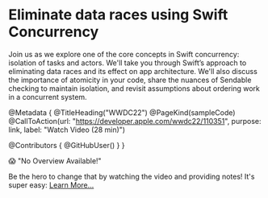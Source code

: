 # Eliminate data races using Swift Concurrency

Join us as we explore one of the core concepts in Swift concurrency: isolation of tasks and actors. We'll take you through Swift’s approach to eliminating data races and its effect on app architecture. We'll also discuss the importance of atomicity in your code, share the nuances of Sendable checking to maintain isolation, and revisit assumptions about ordering work in a concurrent system.

@Metadata {
   @TitleHeading("WWDC22")
   @PageKind(sampleCode)
   @CallToAction(url: "https://developer.apple.com/wwdc22/110351", purpose: link, label: "Watch Video (28 min)")

   @Contributors {
      @GitHubUser(<replace this with your GitHub handle>)
   }
}

😱 "No Overview Available!"

Be the hero to change that by watching the video and providing notes! It's super easy:
 [Learn More…](https://wwdcnotes.github.io/WWDCNotes/documentation/wwdcnotes/contributing)
